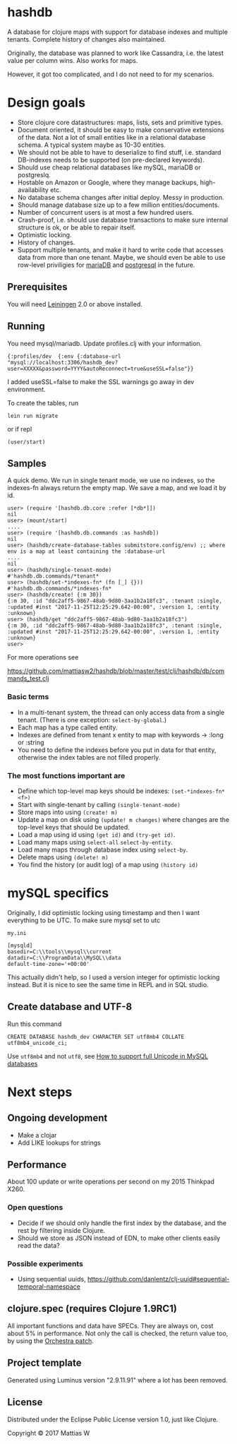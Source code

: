 # hashdb

A database for clojure maps with support for database indexes and multiple tenants. Complete history of changes also maintained.

Originally, the database was planned to work like Cassandra, i.e. the latest value per column wins. Also works for maps.

However, it got too complicated, and I do not need to for my scenarios.


# Design goals

 * Store clojure core datastructures: maps, lists, sets and primitive types.
 * Document oriented, it should be easy to make conservative extensions of the data. Not a lot of small entities like in a relational database schema. A typical system maybe as 10-30 entities.
 * We should not be able to have to deserialize to find stuff, i.e. standard DB-indexes needs to be supported (on pre-declared keywords).
 * Should use cheap relational databases like mySQL, mariaDB or postgreslq.
 * Hostable on Amazon or Google, where they manage backups, high-availability etc.
 * No database schema changes after initial deploy. Messy in production.
 * Should manage database size up to a few million entities/documents.
 * Number of concurrent users is at most a few hundred users.
 * Crash-proof, i.e. should use database transactions to make sure internal structure is ok, or be able to repair itself.
 * Optimistic locking.
 * History of changes.
 * Support multiple tenants, and make it hard to write code that accesses data from more than one tenant. Maybe, we should even be able to use row-level priviligies for [mariaDB][3] and [postgresql][4] in the future.

[3]: https://mariadb.com/resources/blog/protect-your-data-row-level-security-mariadb-100
[4]: https://www.postgresql.org/docs/9.5/static/ddl-rowsecurity.html




## Prerequisites

You will need [Leiningen][1] 2.0 or above installed.

[1]: https://github.com/technomancy/leiningen

## Running

You need mysql/mariadb. Update profiles.clj with your information.

    {:profiles/dev  {:env {:database-url "mysql://localhost:3306/hashdb_dev?user=XXXXX&password=YYYY&autoReconnect=true&useSSL=false"}}

I added useSSL=false to make the SSL warnings go away in dev environment.

To create the tables, run

    lein run migrate

or if repl

    (user/start)

## Samples

A quick demo. We run in single tenant mode, we use no indexes, so the indexes-fn always return the empty map. We save a map, and we load it by id.

```
user> (require '[hashdb.db.core :refer [*db*]])
nil
user> (mount/start)
....
user> (require '[hashdb.db.commands :as hashdb])
nil
user> (hashdb/create-database-tables submitstore.config/env) ;; where env is a map at least containing the :database-url
....
nil
user> (hashdb/single-tenant-mode)
#'hashdb.db.commands/*tenant*
user> (hashdb/set-*indexes-fn* (fn [_] {}))
#'hashdb.db.commands/*indexes-fn*
user> (hashdb/create! {:m 30})
{:m 30, :id "ddc2aff5-9867-48ab-9d80-3aa1b2a18fc3", :tenant :single, :updated #inst "2017-11-25T12:25:29.642-00:00", :version 1, :entity :unknown}
user> (hashdb/get "ddc2aff5-9867-48ab-9d80-3aa1b2a18fc3")
{:m 30, :id "ddc2aff5-9867-48ab-9d80-3aa1b2a18fc3", :tenant :single, :updated #inst "2017-11-25T12:25:29.642-00:00", :version 1, :entity :unknown}
user>
```

For more operations see

https://github.com/mattiasw2/hashdb/blob/master/test/clj/hashdb/db/commands_test.clj

### Basic terms

 * In a multi-tenant system, the thread can only access data from a single tenant. (There is one exception: `select-by-global`.)
 * Each map has a type called entity.
 * Indexes are defined from tenant x entity to map with keywords -> :long or :string
 * You need to define the indexes before you put in data for that entity, otherwise the index tables are not filled properly.

### The most functions important are

 * Define which top-level map keys should be indexes: `(set-*indexes-fn* <f>)`
 * Start with single-tenant by calling `(single-tenant-mode)`
 * Store maps into using `(create! m)`
 * Update a map on disk using `(update! m changes)` where changes are the top-level keys that should be updated.
 * Load a map using id using `(get id)` and `(try-get id)`.
 * Load many maps using `select-all` `select-by-entity`.
 * Load many maps through database index using `select-by`.
 * Delete maps using `(delete! m)`
 * You find the history (or audit log) of a map using `(history id)`


# mySQL specifics

Originally, I did optimistic locking using timestamp and then I want everything to be UTC. To make sure mysql set to utc

    my.ini

    [mysqld]
    basedir=C:\\tools\\mysql\\current
    datadir=C:\\ProgramData\\MySQL\\data
    default-time-zone='+00:00'

This actually didn't help, so I used a version integer for optimistic locking instead. But it is nice to see the same time in REPL and in SQL studio.

## Create database and UTF-8

Run this command

    CREATE DATABASE hashdb_dev CHARACTER SET utf8mb4 COLLATE utf8mb4_unicode_ci;

Use `utf8mb4` and not `utf8`, see [How to support full Unicode in MySQL databases][5]

[5]: https://mathiasbynens.be/notes/mysql-utf8mb4

# Next steps

## Ongoing development

 * Make a clojar
 * Add LIKE lookups for strings

## Performance

About 100 update or write operations per second on my 2015 Thinkpad X260.

### Open questions

 * Decide if we should only handle the first index by the database, and the rest by filtering inside Clojure.
 * Should we store as JSON instead of EDN, to make other clients easily read the data?

### Possible experiments

 * Using sequential uuids, https://github.com/danlentz/clj-uuid#sequential-temporal-namespace

## clojure.spec (requires Clojure 1.9RC1)

All important functions and data have SPECs. They are always on, cost about 5% in performance. Not only the call is checked, the return value too, by using the [Orchestra patch][2].

[2]: https://github.com/jeaye/orchestra

## Project template

Generated using Luminus version "2.9.11.91" where a lot has been removed.

## License

Distributed under the Eclipse Public License version 1.0, just like Clojure.

Copyright © 2017 Mattias W
